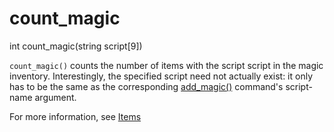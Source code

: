 # count_magic

<Prototype>int count_magic(string script[9])</Prototype>

`count_magic()` counts the number of items with the script script in the magic inventory. Interestingly, the specified script need not actually exist: it only has to be the same as the corresponding [add_magic()](./add_magic.md) command's script-name argument.

For more information, see [Items](../guide/items.md)